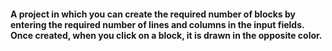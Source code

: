 #### A project in which you can create the required number of blocks by entering the required number of lines and columns in the input fields. Once created, when you click on a block, it is drawn in the opposite color.
